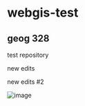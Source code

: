 # webgis-test
## geog 328

test repository


new edits

new edits #2

![image](https://upload.wikimedia.org/wikipedia/commons/thumb/b/b6/Image_created_with_a_mobile_phone.png/800px-Image_created_with_a_mobile_phone.png)

